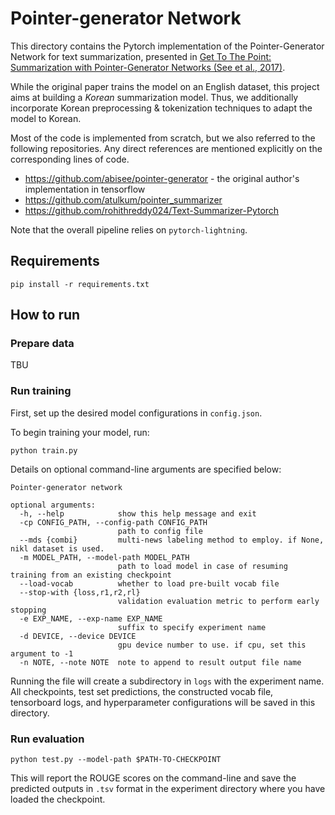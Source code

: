 # Pointer-generator Network

This directory contains the Pytorch implementation of the Pointer-Generator Network for text summarization, presented in [Get To The Point: Summarization with Pointer-Generator Networks (See et al., 2017)](https://arxiv.org/abs/1704.04368).

While the original paper trains the model on an English dataset, this project aims at building a *Korean* summarization model. 
Thus, we additionally incorporate Korean preprocessing & tokenization techniques to adapt the model to Korean.

Most of the code is implemented from scratch, but we also referred to the following repositories. 
Any direct references are mentioned explicitly on the corresponding lines of code.
* https://github.com/abisee/pointer-generator - the original author's implementation in tensorflow
* https://github.com/atulkum/pointer_summarizer
* https://github.com/rohithreddy024/Text-Summarizer-Pytorch

Note that the overall pipeline relies on `pytorch-lightning`.


## Requirements

```
pip install -r requirements.txt
```

## How to run
### Prepare data

TBU

### Run training
First, set up the desired model configurations in `config.json`.

To begin training your model, run:
```
python train.py
```

Details on optional command-line arguments are specified below:
```
Pointer-generator network

optional arguments:
  -h, --help            show this help message and exit
  -cp CONFIG_PATH, --config-path CONFIG_PATH
                        path to config file
  --mds {combi}         multi-news labeling method to employ. if None, nikl dataset is used.
  -m MODEL_PATH, --model-path MODEL_PATH
                        path to load model in case of resuming training from an existing checkpoint
  --load-vocab          whether to load pre-built vocab file
  --stop-with {loss,r1,r2,rl}
                        validation evaluation metric to perform early stopping
  -e EXP_NAME, --exp-name EXP_NAME
                        suffix to specify experiment name
  -d DEVICE, --device DEVICE
                        gpu device number to use. if cpu, set this argument to -1
  -n NOTE, --note NOTE  note to append to result output file name
```
Running the file will create a subdirectory in `logs` with the experiment name.
All checkpoints, test set predictions, the constructed vocab file, tensorboard logs, and hyperparameter configurations will be saved in this directory.

### Run evaluation

```
python test.py --model-path $PATH-TO-CHECKPOINT
```

This will report the ROUGE scores on the command-line and save the predicted outputs in `.tsv` format in the experiment directory where you have loaded the checkpoint.
 
